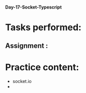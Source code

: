 #### Day-17-Socket-Typescript
# Tasks performed:

## Assignment :

# Practice content:
- socket.io
- 